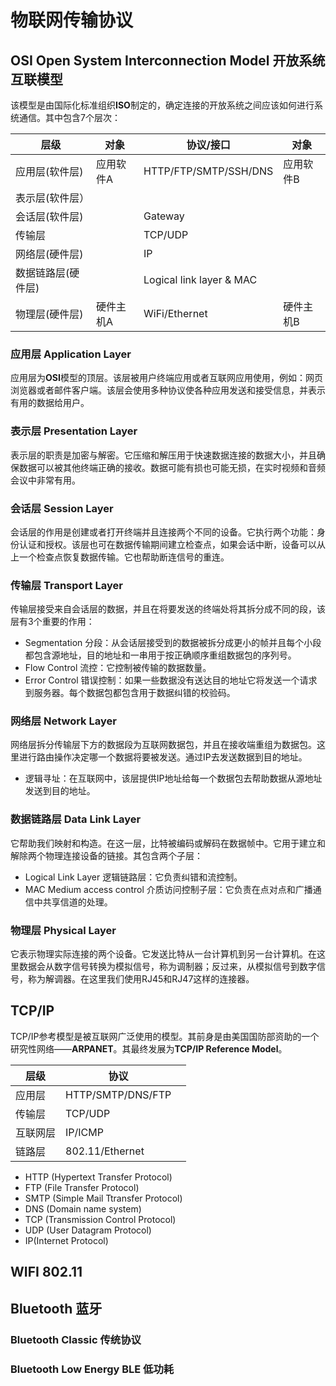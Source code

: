 # 物联网传输协议

## OSI Open System Interconnection Model 开放系统互联模型

该模型是由国际化标准组织**ISO**制定的，确定连接的开放系统之间应该如何进行系统通信。其中包含7个层次：

| 层级               | 对象      | 协议/接口                | 对象      |
| ------------------ | --------- | ------------------------ | --------- |
| 应用层(软件层)     | 应用软件A | HTTP/FTP/SMTP/SSH/DNS    | 应用软件B |
| 表示层(软件层）    |           |                          |           |
| 会话层(软件层)     |           | Gateway                  |           |
| 传输层             |           | TCP/UDP                  |           |
| 网络层(硬件层)     |           | IP                       |           |
| 数据链路层(硬件层) |           | Logical link layer & MAC |           |
| 物理层(硬件层)     | 硬件主机A | WiFi/Ethernet            | 硬件主机B |

### 应用层 Application Layer

​	应用层为**OSI**模型的顶层。该层被用户终端应用或者互联网应用使用，例如：网页浏览器或者邮件客户端。该层会使用多种协议使各种应用发送和接受信息，并表示有用的数据给用户。

### 表示层 Presentation Layer

​	表示层的职责是加密与解密。它压缩和解压用于快速数据连接的数据大小，并且确保数据可以被其他终端正确的接收。数据可能有损也可能无损，在实时视频和音频会议中非常有用。

### 会话层 Session Layer

​	会话层的作用是创建或者打开终端并且连接两个不同的设备。它执行两个功能：身份认证和授权。该层也可在数据传输期间建立检查点，如果会话中断，设备可以从上一个检查点恢复数据传输。它也帮助断连信号的重连。

### 传输层 Transport Layer

​	传输层接受来自会话层的数据，并且在将要发送的终端处将其拆分成不同的段，该层有3个重要的作用：

* Segmentation 分段：从会话层接受到的数据被拆分成更小的帧并且每个小段都包含源地址，目的地址和一串用于按正确顺序重组数据包的序列号。
* Flow Control 流控：它控制被传输的数据数量。
* Error Control 错误控制：如果一些数据没有送达目的地址它将发送一个请求到服务器。每个数据包都包含用于数据纠错的校验码。

### 网络层 Network Layer

​	网络层拆分传输层下方的数据段为互联网数据包，并且在接收端重组为数据包。这里进行路由操作决定哪一个数据将要被发送。通过IP去发送数据到目的地址。

* 逻辑寻址：在互联网中，该层提供IP地址给每一个数据包去帮助数据从源地址发送到目的地址。

### 数据链路层 Data Link Layer

​	它帮助我们映射和构造。在这一层，比特被编码或解码在数据帧中。它用于建立和解除两个物理连接设备的链接。其包含两个子层：

* Logical Link Layer 逻辑链路层：它负责纠错和流控制。
* MAC Medium access control 介质访问控制子层：它负责在点对点和广播通信中共享信道的处理。

### 物理层 Physical Layer

​	它表示物理实际连接的两个设备。它发送比特从一台计算机到另一台计算机。在这里数据会从数字信号转换为模拟信号，称为调制器；反过来，从模拟信号到数字信号，称为解调器。在这里我们使用RJ45和RJ47这样的连接器。



## TCP/IP

​	TCP/IP参考模型是被互联网广泛使用的模型。其前身是由美国国防部资助的一个研究性网络——**ARPANET**。其最终发展为**TCP/IP Reference Model**。

| 层级     | 协议              |      |
| -------- | ----------------- | ---- |
| 应用层   | HTTP/SMTP/DNS/FTP |      |
| 传输层   | TCP/UDP           |      |
| 互联网层 | IP/ICMP           |      |
| 链路层   | 802.11/Ethernet   |      |

* HTTP (Hypertext Transfer Protocol)
* FTP (File Transfer Protocol)
* SMTP (Simple Mail Ttransfer Protocol)
* DNS  (Domain name system)
* TCP (Transmission Control Protocol)
* UDP (User Datagram Protocol)
* IP(Internet Protocol)



## WIFI 802.11





## Bluetooth 蓝牙

### Bluetooth Classic 传统协议

### Bluetooth Low Energy BLE 低功耗

